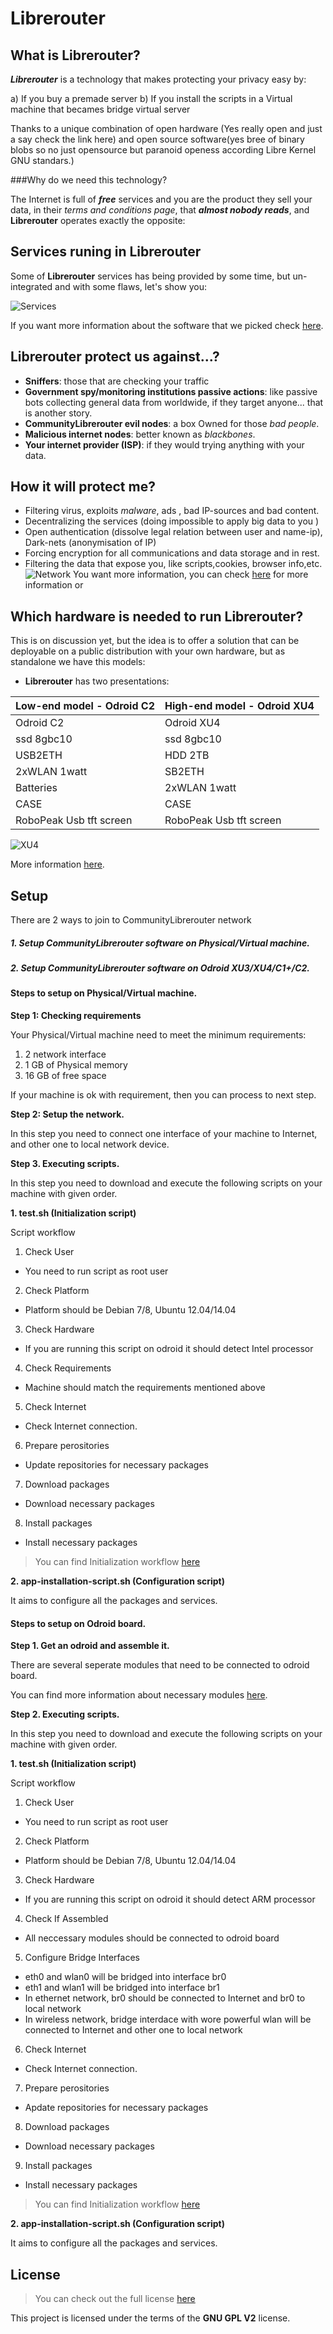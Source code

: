 Librerouter
==============


## What is Librerouter?

***Librerouter*** is a technology that makes protecting your privacy easy by:

a) If you buy a premade server
b) If you install the scripts in a Virtual machine that becames bridge virtual server

Thanks to a unique combination of open hardware (Yes really open and just a say check the link here) and open source software(yes bree of binary blobs so no just opensource but paranoid openess according Libre Kernel GNU standars.) 

###Why do we need this technology?

The Internet is full of ___free___ services and you are the product they sell your data, in their _terms and conditions page_, that ***almost nobody reads***, and **Librerouter** operates exactly the opposite:


## Services runing in Librerouter

Some of __Librerouter__ services has being provided by some time, but un-integrated and with some flaws, let's show you:

![Services](https://ksr-ugc.imgix.net/assets/003/699/855/2679953ba748e512d3ec207f732d1bb2_original.jpg?v=1430329011&w=680&fit=max&auto=format&q=92&s=b7153d55686098a5c8a52ef9a57e10bd)

If you want more information about the software that we picked check [here](https://cageos.org/index.php?page=apps).

## Librerouter protect us against...?
- **Sniffers**: those that are checking your traffic
- **Government spy/monitoring institutions passive actions**: like passive bots collecting general data from worldwide, if they target  anyone... that is another story.
- **CommunityLibrerouter evil nodes**:  a box Owned for those _bad people_.
- **Malicious internet nodes**: better known as _blackbones_.
- **Your internet provider (ISP)**: if they would trying anything with your data.

## How it will protect me?
 - Filtering virus, exploits _malware_, ads , bad IP-sources and bad content.
 - Decentralizing the services (doing impossible to apply big data to you )
 - Open authentication (dissolve legal relation between user and name-ip), Dark-nets (anonymisation of IP)
 - Forcing encryption for all communications and data storage and in rest.
 - Filtering the data that expose you, like scripts,cookies, browser info,etc.
![Network](https://www.cageos.org/network/images/NetworkTraffic6-small.png)
You want more information, you can check [here](https://cageos.org/index.php?page=network) for more information or 

## Which hardware is needed to run Librerouter?

This is on discussion yet, but the idea is to offer a solution that can be deployable on a public distribution with your own hardware, but as standalone  we have this models:

- **Librerouter** has two presentations:

|Low-end model - Odroid C2| High-end model - Odroid XU4|
|--------|--------|
|Odroid C2  | Odroid XU4 |
|ssd 8gbc10|ssd 8gbc10|
|USB2ETH | HDD 2TB|
|2xWLAN 1watt| SB2ETH |
|Batteries|2xWLAN 1watt|
|CASE| CASE|
|RoboPeak Usb tft screen  |RoboPeak Usb tft screen  |

![XU4](https://ksr-ugc.imgix.net/assets/003/944/858/1dd038cc6d011fae2e9c64b3373f26aa_original.jpg?v=1433797073&w=680&fit=max&auto=format&q=92&s=7465889c0357eb0ccbaf781a4c0e7016)

More information [here](https://213.129.164.215:4580/dokuwiki/doku.php?id=technical:hardware:communityLibrerouter_-_odroid_xu3_lite).


## Setup
<!-- this part needs to be refactored by someone that does know the current state of building process -->
There are 2 ways to join to CommunityLibrerouter network

##### 1. Setup CommunityLibrerouter software on Physical/Virtual machine.
##### 2. Setup CommunityLibrerouter software on Odroid XU3/XU4/C1+/C2.

#### Steps to setup on Physical/Virtual machine.

**Step 1: Checking requirements**

Your Physical/Virtual machine need to meet the minimum requirements:

1. 2 network interface
2. 1 GB of Physical memory
3. 16 GB of free space

If your machine is ok with requirement, then you can process to next step.

**Step 2: Setup the network.**

In this step you need to connect one interface of your machine to Internet, and other one to local network device.

**Step 3. Executing scripts.**

In this step you need to download and execute the following scripts on your machine with given order.

**1. test.sh (Initialization script)**

Script workflow

1. Check User 
  * You need to run script as root user

2. Check Platform 
  * Platform should be Debian 7/8, Ubuntu 12.04/14.04

3. Check Hardware 
  * If you are running this script on odroid it should detect Intel processor

4. Check Requirements 
  * Machine should match the requirements mentioned above

5. Check Internet
  * Check Internet connection.

6. Prepare perositories
  * Update repositories for necessary packages

7. Download packages
  * Download necessary packages

8. Install packages
  * Install necessary packages

>You can find Initialization workflow [here](https://213.129.164.215:4580/dokuwiki/doku.php?id=initialization_workflow)

**2. app-installation-script.sh (Configuration script)**

It aims to configure all the packages and services.


#### Steps to setup on Odroid board.

**Step 1. Get an odroid and assemble it.**

There are several seperate modules that need to be connected to odroid board.

You can find more information about necessary modules [here](https://213.129.164.215:4580/dokuwiki/doku.php?id=technical:hardware:communityLibrerouter_-_odroid_xu3_lite).

**Step 2. Executing scripts.**

In this step you need to download and execute the following scripts on your machine with given order.

**1. test.sh (Initialization script)**

Script workflow

1. Check User 
  * You need to run script as root user

2. Check Platform 
  * Platform should be Debian 7/8, Ubuntu 12.04/14.04

3. Check Hardware 
  * If you are running this script on odroid it should detect ARM processor

4. Check If Assembled 
  * All neccessary modules should be connected to odroid board

5. Configure Bridge Interfaces 
  * eth0 and wlan0 will be bridged into interface br0
  * eth1 and wlan1 will be bridged into interface br1
  * In ethernet network, br0 should be connected to Internet and br0 to local network
  * In wireless network, bridge interdace with wore powerful wlan will be connected to Internet and other one to local network

6. Check Internet
  * Check Internet connection.

7. Prepare perositories
  * Apdate repositories for necessary packages

8. Download packages
  * Download necessary packages

9. Install packages
  * Install necessary packages


>You can find Initialization workflow [here](https://213.129.164.215:4580/dokuwiki/doku.php?id=initialization_workflow)

**2. app-installation-script.sh (Configuration script)**

It aims to configure all the packages and services.


## License
>You can check out the full license [here](https://github.com/CommunityLibrerouter/debian-autoscript/blob/master/LICENSE)

This project is licensed under the terms of the **GNU GPL V2** license.

